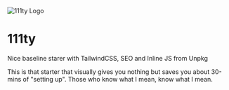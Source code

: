 ![111ty Logo](/assets/img/logo.png)

# 111ty

Nice baseline starer with TailwindCSS, SEO and Inline JS from Unpkg

This is that starter that visually gives you nothing but saves you about 30-mins of "setting up". Those who know what I mean, know what I mean.
